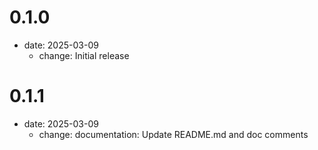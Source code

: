 # 0.1.0
 - date: 2025-03-09
    - change: Initial release
    
# 0.1.1
 - date: 2025-03-09
    - change: documentation: Update README.md and doc comments